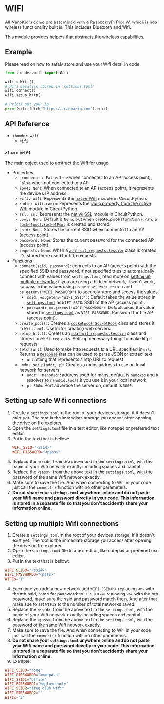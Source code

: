 # WIFI
All NanoKid's come pre assembled with a RaspberryPi Pico W, which is has wireless functionality built in. This includes Bluetooth and Wifi.

This module provides helpers that abstracts the wireless capabilities.

## Example
Please read on how to safely store and use your [Wifi detail](#setting-up-safe-wifi-connections) in code.
```python
from thunder.wifi import Wifi

wifi = Wifi()
# Wifi detatils stored in 'settings.toml'
wifi.connect()
wifi.setup_http()

# Prints out your ip
print(wifi.fetch("https://icanhazip.com").text)
```

## API Reference

- `thunder.wifi`
  - [`Wifi`](#class-wifi)

### `class Wifi`
The main object used to abstract the Wifi for usage.
- Properties
  - `_connected: False`: `True` when connected to an AP (access point), `False` when not connected to a AP.
  - `ipv4: None`: When connected to an AP (access point), it represents the device's IP address.
  - `wifi: wifi`: Represents the [native Wifi](https://docs.circuitpython.org/en/latest/shared-bindings/wifi/index.html#module-wifi) module in CircuitPython.
  - `radio: wifi.radio`: Represents the [radio property from the native Wifi](https://docs.circuitpython.org/en/latest/shared-bindings/wifi/index.html#wifi.Radio) module in CircuitPython.
  - `ssl: ssl`: Represents the [native SSL](https://docs.circuitpython.org/en/latest/shared-bindings/ssl/index.html) module in CircuitPython.
  - `pool: None`: Default is `None`, but when create_pool() function is ran, a [`socketpool.SocketPool`](https://docs.circuitpython.org/en/latest/shared-bindings/socketpool/index.html#socketpool.SocketPool) is created and stored.
  - `ssid: None`: Stores the current SSID when connected to an AP (access point).
  - `password: None`: Stores the current password for the connected AP (access point).
  - `requests: None`: When a [`adafruit_requests.Session`](https://docs.circuitpython.org/projects/requests/en/latest/api.html#adafruit_requests.Session) class is created, it's stored here used for http requests.
- Functions
  - `connect(ssid, password)`: connects to an AP (access point) with the specified SSID and password, if not specified tries to automatically connect with values from `settings.toml`, read more on [setting up multiple networks](#setting-up-multiple-wifi-connections); if you are using a hidden network, it won't work, so pass in the values using `os.getenv("WIFI_SSID")` and `os.getenv("WIFI_PASSWORD")` to securely store and access the values.
    - `ssid: os.getenv("WIFI_SSID")`: Default takes the value stored in [`settings.toml`](https://docs.circuitpython.org/en/latest/docs/environment.html) as `WIFI_SSID`. SSID of the AP (access point).
    - `password: os.getenv("WIFI_PASSWORD")`: Default takes the value stored in [`settings.toml`](https://docs.circuitpython.org/en/latest/docs/environment.html) as `WIFI_PASSWORD`. Password for the AP (access point).
  - `create_pool()`: Creates a [`socketpool.SocketPool`](https://docs.circuitpython.org/en/latest/shared-bindings/socketpool/index.html#socketpool.SocketPool) class and stores it in `Wifi.pool`. Useful for creating web servers.
  - `setup_http()`: Creates an [`adafruit_requests.Session`](https://docs.circuitpython.org/projects/requests/en/latest/api.html#adafruit_requests.Session) class and stores it in `Wifi.requests`. Sets up necessary things to make http requests.
  - `fetch(url)`: Used to make http requests to a URL specified in `url`. Returns a [`Response`](https://docs.circuitpython.org/projects/requests/en/latest/api.html#adafruit_requests.Response) that can be used to parse JSON or extract text.
    - `url`: string that represents a http URL to request
  - ` mdns_setup(addr, p)`: Creates a mdns address to use on local network for servers.
    - `addr: "nanokid"`: address used for mdns, default is `nanokid` and it resolves to `nanokid.local` if you use it in your local network.
    - `p: 5000`: Port advertise the server on, default is `5000`.

## Setting up safe Wifi connections
1. Create a `settings.toml` in the root of your devices storage, if it doesn't exist yet. The root is the immediate storage you access after opening the drive on file explorer.
2. Open the `settings.toml` file in a text editor, like notepad or preferred text editor.
3. Put in the text that is bellow:
	```toml
	WIFI_SSID="<ssid>"
	WIFI_PASSWORD="<pass>"
	```
4. Replace the `<ssid>`, from the above text in the `settings.toml`, with the name of your Wifi network exactly including spaces and capital.
5. Replace the `<pass>`, from the above text in the `settings.toml`, with the password of the same Wifi network exactly.
6. Make sure to save the file. And when connecting to Wifi in your code just call the `connect()` function with no other parameters.
7. **Do not share your `settings.toml` anywhere online and do not paste your Wifi name and password directly in your code. This information is stored in a separate file so that you don't accidently share your information online.**

## Setting up multiple Wifi connections
1. Create a `settings.toml` in the root of your devices storage, if it doesn't exist yet. The root is the immediate storage you access after opening the drive on file explorer.
2. Open the `settings.toml` file in a text editor, like notepad or preferred text editor.
3. Put in the text that is bellow:
  ```toml
  WIFI_SSID0="<ssid>"
  WIFI_PASSWORD0="<pass>"
  WIFIs="1"
  ```
4. Each time you add a new network add `WIFI_SSID<n>` replacing `<n>` with the nth ssid, same for password: `WIFI_SSID<n>` replacing `<n>` with the nth password, make sure the ssid and password match the n. And after that make sue to set `WIFIS` to the number of total networks saved.
5. Replace the `<ssid>`, from the above text in the `settings.toml`, with the name of your Wifi network exactly including spaces and capital.
6. Replace the `<pass>`, from the above text in the `settings.toml`, with the password of the same Wifi network exactly.
7. Make sure to save the file. And when connecting to Wifi in your code just call the `connect()` function with no other parameters.
8. **Do not share your `settings.toml` anywhere online and do not paste your Wifi name and password directly in your code. This information is stored in a separate file so that you don't accidently share your information online.**
9. Example:
  ```toml
  WIFI_SSID0="home"
  WIFI_PASSWORD0="homepass"
  WIFI_SSID1="office"
  WIFI_PASSWORD1="employeeonly"
  WIFI_SSID2="free club wifi"
  WIFI_PASSWORD2=""
  WIFIs="3"
  ```